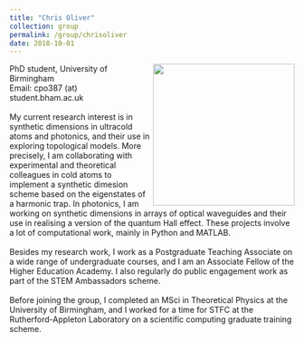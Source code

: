 ```yaml
---
title: "Chris Oliver"
collection: group
permalink: /group/chrisoliver
date: 2018-10-01
---
```

<img src="{{ '/images/chrisoliver.jpg'}}" width='250' align='right' />
PhD student, University of Birmingham  <br/> Email: cpo387 (at) student.bham.ac.uk  <br/>  <br/> My current research interest is in synthetic dimensions in ultracold atoms and photonics, and their use in exploring topological models. More precisely, I am collaborating with experimental and theoretical colleagues in cold atoms to implement a synthetic dimesion scheme based on the eigenstates of a harmonic trap. In photonics, I am working on synthetic dimensions in arrays of optical waveguides and their use in realising a version of the quantum Hall effect. These projects involve a lot of computational work, mainly in Python and MATLAB.  <br/> <br/>Besides my research work, I work as a Postgraduate Teaching Associate on a wide range of undergraduate courses, and I am an Associate Fellow of the Higher Education Academy. I also regularly do public engagement work as part of the STEM Ambassadors scheme.   <br/> <br/>Before joining the group, I completed an MSci in Theoretical Physics at the University of Birmingham, and I worked for a time for STFC at the Rutherford-Appleton Laboratory on a scientific computing graduate training scheme. 

